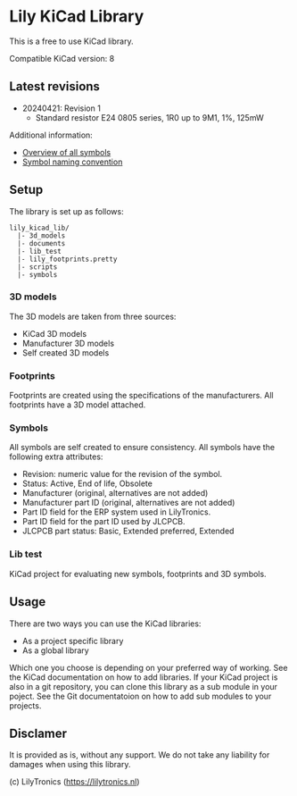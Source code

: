 # Lily KiCad Library

This is a free to use KiCad library.

Compatible KiCad version: 8

## Latest revisions

* 20240421: Revision 1
  * Standard resistor E24 0805 series, 1R0 up to 9M1, 1%, 125mW

Additional information:

* [Overview of all symbols](https://htmlpreview.github.io/?https://github.com/LilyTronics/lily-kicad-lib/blob/main/documents/symbols_report.html)
* [Symbol naming convention](documents/symbol_naming.md)

## Setup

The library is set up as follows:

```
lily_kicad_lib/
  |- 3d_models
  |- documents
  |- lib_test
  |- lily_footprints.pretty
  |- scripts
  |- symbols
```

### 3D models

The 3D models are taken from three sources:

* KiCad 3D models
* Manufacturer 3D models
* Self created 3D models

### Footprints

Footprints are created using the specifications of the manufacturers.
All footprints have a 3D model attached.

### Symbols

All symbols are self created to ensure consistency.
All symbols have the following extra attributes:

* Revision: numeric value for the revision of the symbol.
* Status: Active, End of life, Obsolete
* Manufacturer (original, alternatives are not added)
* Manufacturer part ID (original, alternatives are not added)
* Part ID field for the ERP system used in LilyTronics.
* Part ID field for the part ID used by JLCPCB.
* JLCPCB part status: Basic, Extended preferred, Extended

### Lib test

KiCad project for evaluating new symbols, footprints and 3D symbols.

## Usage

There are two ways you can use the KiCad libraries:

* As a project specific library
* As a global library

Which one you choose is depending on your preferred way of working. See the KiCad documentation on how to add libraries.
If your KiCad project is also in a git repository, you can clone this library as a sub module in your poject.
See the Git documentatoion on how to add sub modules to your projects.

## Disclamer

It is provided as is, without any support.
We do not take any liability for damages when using this library.

(c) LilyTronics (https://lilytronics.nl)
